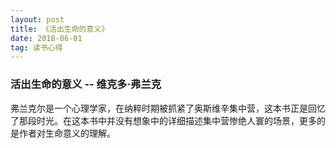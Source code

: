 ```yaml
---
layout: post
title: 《活出生命的意义》
date: 2018-06-01
tag: 读书心得
---
```


### 活出生命的意义 -- 维克多·弗兰克 

弗兰克尔是一个心理学家，在纳粹时期被抓紧了奥斯维辛集中营，这本书正是回忆了那段时光。在这本书中并没有想象中的详细描述集中营惨绝人寰的场景，更多的是作者对生命意义的理解。

